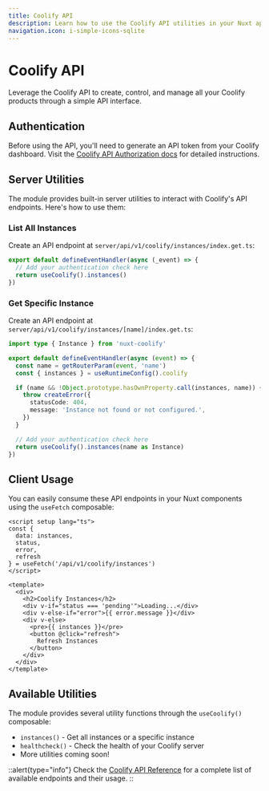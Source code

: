 ```yaml
---
title: Coolify API
description: Learn how to use the Coolify API utilities in your Nuxt application.
navigation.icon: i-simple-icons-sqlite
---
```


# Coolify API

Leverage the Coolify API to create, control, and manage all your Coolify products through a simple API interface.

## Authentication

Before using the API, you'll need to generate an API token from your Coolify dashboard. Visit the [Coolify API Authorization docs](https://coolify.io/docs/api-reference/authorization) for detailed instructions.

## Server Utilities

The module provides built-in server utilities to interact with Coolify's API endpoints. Here's how to use them:

### List All Instances

Create an API endpoint at `server/api/v1/coolify/instances/index.get.ts`:

```ts
export default defineEventHandler(async (_event) => {
  // Add your authentication check here
  return useCoolify().instances()
})
```

### Get Specific Instance

Create an API endpoint at `server/api/v1/coolify/instances/[name]/index.get.ts`:

```ts
import type { Instance } from 'nuxt-coolify'

export default defineEventHandler(async (event) => {
  const name = getRouterParam(event, 'name')
  const { instances } = useRuntimeConfig().coolify

  if (name && !Object.prototype.hasOwnProperty.call(instances, name)) {
    throw createError({
      statusCode: 404,
      message: 'Instance not found or not configured.',
    })
  }

  // Add your authentication check here
  return useCoolify().instances(name as Instance)
})
```

## Client Usage

You can easily consume these API endpoints in your Nuxt components using the `useFetch` composable:

```vue
<script setup lang="ts">
const { 
  data: instances, 
  status, 
  error, 
  refresh 
} = useFetch('/api/v1/coolify/instances')
</script>

<template>
  <div>
    <h2>Coolify Instances</h2>
    <div v-if="status === 'pending'">Loading...</div>
    <div v-else-if="error">{{ error.message }}</div>
    <div v-else>
      <pre>{{ instances }}</pre>
      <button @click="refresh">
        Refresh Instances
      </button>
    </div>
  </div>
</template>
```

## Available Utilities

The module provides several utility functions through the `useCoolify()` composable:

- `instances()` - Get all instances or a specific instance
- `healthcheck()` - Check the health of your Coolify server
- More utilities coming soon!

::alert{type="info"}
Check the [Coolify API Reference](https://coolify.io/docs/api-reference) for a complete list of available endpoints and their usage.
:: 